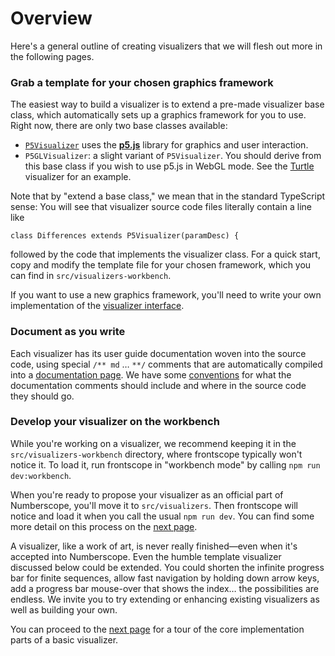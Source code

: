 # Overview

Here's a general outline of creating visualizers that we will flesh out more
in the following pages.

### Grab a template for your chosen graphics framework

The easiest way to build a visualizer is to extend a pre-made visualizer base
class, which automatically sets up a graphics framework for you to use. Right
now, there are only two base classes available:

-   [`P5Visualizer`](visualizer-basics.md) uses the
    [**p5.js**](https://p5js.org) library for graphics and user interaction.
-   `P5GLVisualizer`: a slight variant of `P5Visualizer`. You should derive
    from this base class if you wish to use p5.js in WebGL mode. See the
    [Turtle](../src/visualizers/Turtle.md) visualizer for an example.

Note that by "extend a base class," we mean that in the standard TypeScript
sense: You will see that visualizer source code files literally contain a line
like

`class Differences extends P5Visualizer(paramDesc) {`

followed by the code that implements the visualizer class. For a quick start,
copy and modify the template file for your chosen framework, which you can
find in `src/visualizers-workbench`.

If you want to use a new graphics framework, you'll need to write your own
implementation of the
[visualizer interface](../src/visualizers/VisualizerInterface.md).

### Document as you write

Each visualizer has its user guide documentation woven into the source code,
using special `/** md`&nbsp;…&nbsp;`**/` comments that are automatically
compiled into a [documentation page](../src/visualizers/Differences.md). We
have some [conventions](visualizer-basics.md#how-to-document-your-visualizer)
for what the documentation comments should include and where in the source
code they should go.

### Develop your visualizer on the workbench

While you're working on a visualizer, we recommend keeping it in the
`src/visualizers-workbench` directory, where frontscope typically won't notice
it. To load it, run frontscope in "workbench mode" by calling
`npm run dev:workbench`.

When you're ready to propose your visualizer as an official part of
Numberscope, you'll move it to `src/visualizers`. Then frontscope will notice
and load it when you call the usual `npm run dev`. You can find some more
detail on this process on the
[next page](visualizer-basics.md#where-to-put-your-visualizer).

A visualizer, like a work of art, is never really finished—even when it's
accepted into Numberscope. Even the humble template visualizer discussed below
could be extended. You could shorten the infinite progress bar for finite
sequences, allow fast navigation by holding down arrow keys, add a progress
bar mouse-over that shows the index… the possibilities are endless. We invite
you to try extending or enhancing existing visualizers as well as building
your own.

You can proceed to the [next page](visualizer-basics.md) for a tour of the
core implementation parts of a basic visualizer.
